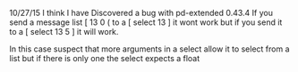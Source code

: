 
10/27/15
I think I have Discovered a bug with pd-extended 0.43.4
If you send a message list [ 13 0 (
to a [ select 13 ] it wont work but if you send it
to a [ select 13 5 ] it will work.

In this case suspect that more arguments in a select
allow it to select from a list but if there is only 
one the select expects a float

